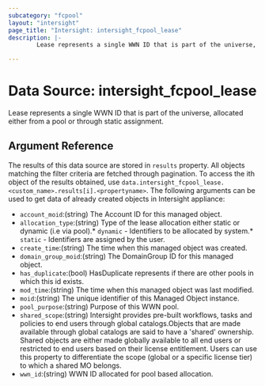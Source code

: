 ```yaml
---
subcategory: "fcpool"
layout: "intersight"
page_title: "Intersight: intersight_fcpool_lease"
description: |-
        Lease represents a single WWN ID that is part of the universe, allocated either from a pool or through static assignment.

---
```


# Data Source: intersight_fcpool_lease
Lease represents a single WWN ID that is part of the universe, allocated either from a pool or through static assignment.
## Argument Reference
The results of this data source are stored in `results` property.
All objects matching the filter criteria are fetched through pagination.
To access the ith object of the results obtained, use `data.intersight_fcpool_lease.<custom_name>.results[i].<propertyname>`.
The following arguments can be used to get data of already created objects in Intersight appliance:
* `account_moid`:(string) The Account ID for this managed object. 
* `allocation_type`:(string) Type of the lease allocation either static or dynamic (i.e via pool).* `dynamic` - Identifiers to be allocated by system.* `static` - Identifiers are assigned by the user. 
* `create_time`:(string) The time when this managed object was created. 
* `domain_group_moid`:(string) The DomainGroup ID for this managed object. 
* `has_duplicate`:(bool) HasDuplicate represents if there are other pools in which this id exists. 
* `mod_time`:(string) The time when this managed object was last modified. 
* `moid`:(string) The unique identifier of this Managed Object instance. 
* `pool_purpose`:(string) Purpose of this WWN pool. 
* `shared_scope`:(string) Intersight provides pre-built workflows, tasks and policies to end users through global catalogs.Objects that are made available through global catalogs are said to have a 'shared' ownership. Shared objects are either made globally available to all end users or restricted to end users based on their license entitlement. Users can use this property to differentiate the scope (global or a specific license tier) to which a shared MO belongs. 
* `wwn_id`:(string) WWN ID allocated for pool based allocation. 
 
